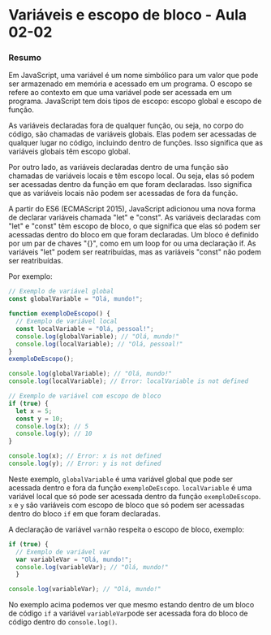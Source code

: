 <!--
Antes de publicar a issue, lembre-se de clicar na aba "Preview", para visualizar se a formatação está correta =)
-->

<!-- Escreva/insira as imagens após essa linha -->

# Variáveis e escopo de bloco - Aula 02-02

### Resumo

Em JavaScript, uma variável é um nome simbólico para um valor que pode ser armazenado em memória e acessado em um programa. O escopo se refere ao contexto em que uma variável pode ser acessada em um programa. JavaScript tem dois tipos de escopo: escopo global e escopo de função.

As variáveis declaradas fora de qualquer função, ou seja, no corpo do código, são chamadas de variáveis globais. Elas podem ser acessadas de qualquer lugar no código, incluindo dentro de funções. Isso significa que as variáveis globais têm escopo global.

Por outro lado, as variáveis declaradas dentro de uma função são chamadas de variáveis locais e têm escopo local. Ou seja, elas só podem ser acessadas dentro da função em que foram declaradas. Isso significa que as variáveis locais não podem ser acessadas de fora da função.

A partir do ES6 (ECMAScript 2015), JavaScript adicionou uma nova forma de declarar variáveis chamada "let" e "const". As variáveis declaradas com "let" e "const" têm escopo de bloco, o que significa que elas só podem ser acessadas dentro do bloco em que foram declaradas. Um bloco é definido por um par de chaves "{}", como em um loop for ou uma declaração if. As variáveis "let" podem ser reatribuídas, mas as variáveis "const" não podem ser reatribuídas.

Por exemplo:

```javascript
// Exemplo de variável global
const globalVariable = "Olá, mundo!";

function exemploDeEscopo() {
  // Exemplo de variável local
  const localVariable = "Olá, pessoal!";
  console.log(globalVariable); // "Olá, mundo!"
  console.log(localVariable); // "Olá, pessoal!"
}
exemploDeEscopo();

console.log(globalVariable); // "Olá, mundo!"
console.log(localVariable); // Error: localVariable is not defined

// Exemplo de variável com escopo de bloco
if (true) {
  let x = 5;
  const y = 10;
  console.log(x); // 5
  console.log(y); // 10
}

console.log(x); // Error: x is not defined
console.log(y); // Error: y is not defined
```

Neste exemplo, `globalVariable` é uma variável global que pode ser acessada dentro e fora da função `exemploDeEscopo`. `localVariable` é uma variável local que só pode ser acessada dentro da função `exemploDeEscopo`. `x` e `y` são variáveis com escopo de bloco que só podem ser acessadas dentro do bloco `if` em que foram declaradas.

A declaração de variável `var`não respeita o escopo de bloco, exemplo:

```javascript
if (true) {
  // Exemplo de variável var
  var variableVar = "Olá, mundo!";
  console.log(variableVar); // "Olá, mundo!"
  }

console.log(variableVar); // "Olá, mundo!"
```

No exemplo acima podemos ver que mesmo estando dentro de um bloco de código `if` a variável `variableVar`pode ser acessada fora do bloco de código dentro do `console.log()`.
